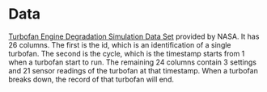 # Data

[Turbofan Engine Degradation Simulation Data Set](https://ti.arc.nasa.gov/tech/dash/groups/pcoe/prognostic-data-repository/#turbofan) provided by NASA. It has 26 columns. The first is the id, which is an identification of a single turbofan. The second is the cycle, which is the timestamp starts from 1 when a turbofan start to run. The remaining 24 columns contain 3 settings and 21 sensor readings of the turbofan at that timestamp. When a turbofan breaks down, the record of that turbofan will end. 